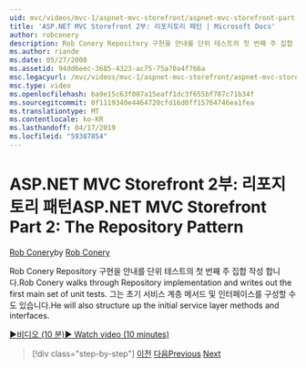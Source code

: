 ```yaml
---
uid: mvc/videos/mvc-1/aspnet-mvc-storefront/aspnet-mvc-storefront-part-2-the-repository-pattern
title: 'ASP.NET MVC Storefront 2부: 리포지토리 패턴 | Microsoft Docs'
author: robconery
description: Rob Conery Repository 구현을 안내를 단위 테스트의 첫 번째 주 집합 작성 합니다. 또한 초기 서비스 계층 메서드를 구조체는 그 중...
ms.author: riande
ms.date: 05/27/2008
ms.assetid: 94dd6eec-3685-4323-ac75-75a70a4f766a
msc.legacyurl: /mvc/videos/mvc-1/aspnet-mvc-storefront/aspnet-mvc-storefront-part-2-the-repository-pattern
msc.type: video
ms.openlocfilehash: ba9e15c63f007a15eaff1dc3f655bf787c71b34f
ms.sourcegitcommit: 0f1119340e4464720cfd16d0ff15764746ea1fea
ms.translationtype: MT
ms.contentlocale: ko-KR
ms.lasthandoff: 04/17/2019
ms.locfileid: "59387854"
---
```

# <a name="aspnet-mvc-storefront-part-2-the-repository-pattern"></a><span data-ttu-id="31e3f-104">ASP.NET MVC Storefront 2부: 리포지토리 패턴</span><span class="sxs-lookup"><span data-stu-id="31e3f-104">ASP.NET MVC Storefront Part 2: The Repository Pattern</span></span>

<span data-ttu-id="31e3f-105">[Rob Conery](https://github.com/robconery)</span><span class="sxs-lookup"><span data-stu-id="31e3f-105">by [Rob Conery](https://github.com/robconery)</span></span>

<span data-ttu-id="31e3f-106">Rob Conery Repository 구현을 안내를 단위 테스트의 첫 번째 주 집합 작성 합니다.</span><span class="sxs-lookup"><span data-stu-id="31e3f-106">Rob Conery walks through Repository implementation and writes out the first main set of unit tests.</span></span> <span data-ttu-id="31e3f-107">그는 초기 서비스 계층 메서드 및 인터페이스를 구성할 수도 있습니다.</span><span class="sxs-lookup"><span data-stu-id="31e3f-107">He will also structure up the initial service layer methods and interfaces.</span></span>

[<span data-ttu-id="31e3f-108">&#9654;비디오 (10 분)</span><span class="sxs-lookup"><span data-stu-id="31e3f-108">&#9654; Watch video (10 minutes)</span></span>](https://channel9.msdn.com/Blogs/ASP-NET-Site-Videos/aspnet-mvc-storefront-part-2-the-repository-pattern)

> [!div class="step-by-step"]
> <span data-ttu-id="31e3f-109">[이전](aspnet-mvc-storefront-part-1-architectural-discussion-and-overview.md)
> [다음](aspnet-mvc-storefront-part-3-pipes-and-filters.md)</span><span class="sxs-lookup"><span data-stu-id="31e3f-109">[Previous](aspnet-mvc-storefront-part-1-architectural-discussion-and-overview.md)
[Next](aspnet-mvc-storefront-part-3-pipes-and-filters.md)</span></span>
